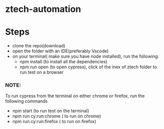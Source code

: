 # ztech-automation

# Steps
- clone the repo(download)
- open the folder with an IDE(preferably Vscode)
- on your terminal( make sure you have node installed), run the following:
   - npm install (to install all the dependencies)
   - npm run open (to open cypress), click of the inex of ztech folder to run test on a browser

### NOTE:
To run cypress from the terminal on either chrome or firefox, run the following commands
- npm start (to run test on the terminal)
- npm run cy:run:chrome ( to run on chrome)
- npm run cy:run:firefox ( to run on firefox)




